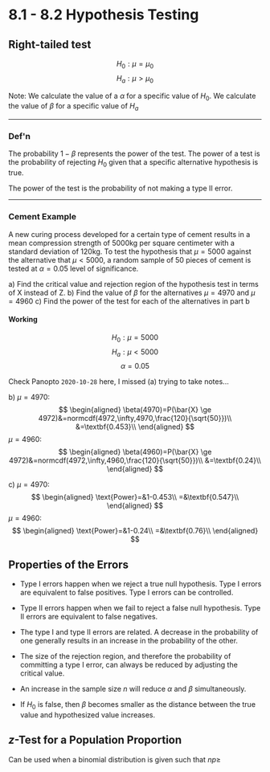 # 8.1 - 8.2 Hypothesis Testing

## Right-tailed test
$$H_0: \mu=\mu_0$$
$$H_a: \mu>\mu_0$$

Note:
We calculate the value of a $\alpha$ for a specific value of $H_0$.
We calculate the value of $\beta$ for a specific value of $H_a$

---

### Def'n
The probability $1-\beta$ represents the power of the test.
The power of a test is the probability of rejecting $H_0$ given that a specific alternative hypothesis is true.

The power of the test is the probability of not making a type II error.

---

### Cement Example
A new curing process developed for a certain type of cement results in a mean compression strength of 5000kg per square centimeter with a standard deviation of 120kg. To test the hypothesis that $\mu=5000$ against the alternative that $\mu<5000$, a random sample of 50 pieces of cement is tested at $\alpha=0.05$ level of significance.

a) Find the critical value and rejection region of the hypothesis test in terms of X instead of Z.
b) Find the value of $\beta$ for the alternatives $\mu=4970$ and $\mu=4960$
c) Find the power of the test for each of the alternatives in part b

#### Working

$$H_0: \mu=5000$$
$$H_a: \mu<5000$$
$$\alpha=0.05$$

Check Panopto `2020-10-28` here, I missed (a) trying to take notes...

b) $\mu=4970$:
$$
\begin{aligned}
\beta(4970)=P(\bar{X} \ge 4972)&=normcdf(4972,\infty,4970,\frac{120}{\sqrt{50}})\\
&=\textbf{0.453}\\
\end{aligned}
$$
$\mu=4960$:
$$
\begin{aligned}
\beta(4960)=P(\bar{X} \ge 4972)&=normcdf(4972,\infty,4960,\frac{120}{\sqrt{50}})\\
&=\textbf{0.24}\\
\end{aligned}
$$

c) $\mu=4970$:
$$
\begin{aligned}
\text{Power}=&1-0.453\\
=&\textbf{0.547}\\
\end{aligned}
$$
$\mu=4960$:
$$
\begin{aligned}
\text{Power}=&1-0.24\\
=&\textbf{0.76}\\
\end{aligned}
$$

## Properties of the Errors


* Type I errors happen when we reject a true null hypothesis. Type I errors are equivalent to false positives. Type I errors can be controlled. 
* Type II errors happen when we fail to reject a false null hypothesis. Type II errors are equivalent to false negatives. 


* The type I and type II errors are related. A decrease in the probability of one generally results in an increase in the probability of the other.
* The size of the rejection region, and therefore the probability of committing a type I error, can always be reduced by adjusting the critical value.
* An increase in the sample size $n$ will reduce $\alpha$ and $\beta$ simultaneously.
* If $H_0$ is false, then $\beta$ becomes smaller as the distance between the true value and hypothesized value increases.

## $z$-Test for a Population Proportion
Can be used when a binomial distribution is given such that $np\ge$